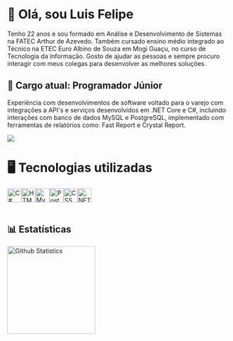 <!DOCTYPE html>
<html>
<head>
  <link rel="stylesheet" href="https://cdn.jsdelivr.net/gh/devicons/devicon@v2.15.1/devicon.min.css">
</head>  
<body>
<h1>👋 Olá, sou Luis Felipe</h1>
<p>  Tenho 22 anos e sou formado em Análise e Desenvolvimento de Sistemas na FATEC Arthur de Azevedo. Também cursado ensino médio integrado ao Técnico na ETEC Euro Albino de Souza em Mogi Guaçu, no curso de Tecnologia da informação. Gosto de ajudar as pessoas e sempre procuro interagir com meus colegas para desenvolver as melhores soluções.</p>       

<h2> 💼 Cargo atual: Programador Júnior</h2>
  <p>  
    Experiência com desenvolvimentos de software voltado para o varejo com integrações a API's e serviços desenvolvidos em .NET Core e C#, incluindo interações com banco de dados MySQL e PostgreSQL, implementado com ferramentas de relatórios como: Fast Report e Crystal Report.
  </p>
  <a href="https://www.linkedin.com/in/luis-felipe-mendes/" rel="nofollow" target="_blank">
  <img src="https://camo.githubusercontent.com/1fb28218088b45b065a7445cafa9d5f027a657f17cb4f8b3a9472b1f59952949/68747470733a2f2f696d672e736869656c64732e696f2f62616467652f2d4c696e6b6564496e2d2532333030373742353f7374796c653d666f722d7468652d6261646765266c6f676f3d6c696e6b6564696e266c6f676f436f6c6f723d7768697465" style="max-width: 100%;"></a>
</a>
  <br>
<h1> 🖥️ Tecnologias utilizadas</h1>
  <div style="display: flex;height:50px;width:50px;">
    <img src="https://cdn.jsdelivr.net/gh/devicons/devicon/icons/csharp/csharp-original.svg" width="32" height="32" alt="C#"/>  
    <img src="https://cdn.jsdelivr.net/gh/devicons/devicon/icons/html5/html5-original.svg" width="32" height="32" alt="HTML"/>
    <img src="https://cdn.jsdelivr.net/gh/devicons/devicon/icons/mysql/mysql-original-wordmark.svg" width="32" height="32" alt="MySQL"/>
    <img src="https://cdn.jsdelivr.net/gh/devicons/devicon/icons/postgresql/postgresql-original-wordmark.svg" width="32" height="32" alt="PostgreSQL"/>
    <img src="https://cdn.jsdelivr.net/gh/devicons/devicon/icons/css3/css3-original-wordmark.svg" width="32" height="32" alt="CSS"/>
    <img src="https://cdn.jsdelivr.net/gh/devicons/devicon/icons/dotnetcore/dotnetcore-original.svg" width="32" height="32" alt=".NET Core"/>
</div>   
  <h2> 📊 Estatísticas</h2>
  <img height="200" src="https://github-readme-stats.vercel.app/api/top-langs/?username=luisfmendes&layout=compact&langs_count=7&theme=dracula" alt="Github Statistics"/>
</body>
</html>
